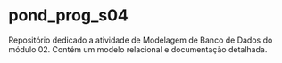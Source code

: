 # pond_prog_s04
Repositório dedicado a atividade de Modelagem de Banco de Dados do módulo 02. Contém um modelo relacional e documentação detalhada.
